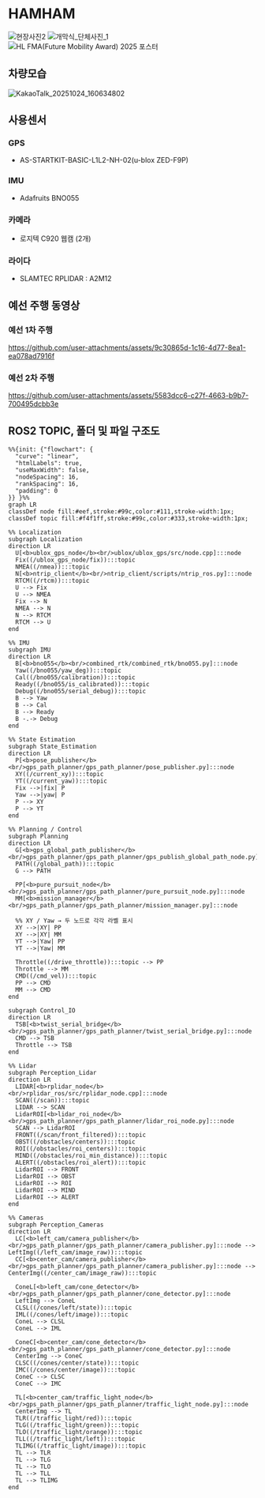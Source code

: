 # HAMHAM
![현장사진2](https://github.com/user-attachments/assets/a7019bfd-7838-44c5-9d72-c1d0ac70c866)
![개막식_단체사진_1](https://github.com/user-attachments/assets/cf3c1307-b116-4376-a079-fc073e5407f2)
![HL FMA(Future Mobility Award) 2025 포스터](https://github.com/user-attachments/assets/a1456df5-5bad-44eb-94f6-344a001a609a)

## 차량모습
![KakaoTalk_20251024_160634802](https://github.com/user-attachments/assets/2f49591c-2c4c-41a9-8e9b-b9208d4c6c0b)

## 사용센서
### GPS
- AS-STARTKIT-BASIC-L1L2-NH-02(u-blox ZED-F9P)
### IMU
-  Adafruits BNO055
### 카메라
- 로지텍 C920 웹캠 (2개)
### 라이다 
- SLAMTEC RPLIDAR : A2M12


## 예선 주행 동영상
### 예선 1차 주행
https://github.com/user-attachments/assets/9c30865d-1c16-4d77-8ea1-ea078ad7916f

### 예선 2차 주행
https://github.com/user-attachments/assets/5583dcc6-c27f-4663-b9b7-700495dcbb3e



## ROS2 TOPIC, 폴더 및 파일 구조도
```mermaid
%%{init: {"flowchart": {
  "curve": "linear",
  "htmlLabels": true,
  "useMaxWidth": false,
  "nodeSpacing": 16,
  "rankSpacing": 16,
  "padding": 0
}} }%%
graph LR
classDef node fill:#eef,stroke:#99c,color:#111,stroke-width:1px;
classDef topic fill:#f4f1ff,stroke:#99c,color:#333,stroke-width:1px;

%% Localization
subgraph Localization
direction LR
  U[<b>ublox_gps_node</b><br/>ublox/ublox_gps/src/node.cpp]:::node
  Fix((/ublox_gps_node/fix)):::topic
  NMEA((/nmea)):::topic
  N[<b>ntrip_client</b><br/>ntrip_client/scripts/ntrip_ros.py]:::node
  RTCM((/rtcm)):::topic
  U --> Fix
  U --> NMEA
  Fix --> N
  NMEA --> N
  N --> RTCM
  RTCM --> U
end

%% IMU
subgraph IMU
direction LR
  B[<b>bno055</b><br/>combined_rtk/combined_rtk/bno055.py]:::node
  Yaw((/bno055/yaw_deg)):::topic
  Cal((/bno055/calibration)):::topic
  Ready((/bno055/is_calibrated)):::topic
  Debug((/bno055/serial_debug)):::topic
  B --> Yaw
  B --> Cal
  B --> Ready
  B -.-> Debug
end

%% State Estimation
subgraph State_Estimation
direction LR
  P[<b>pose_publisher</b><br/>gps_path_planner/gps_path_planner/pose_publisher.py]:::node
  XY((/current_xy)):::topic
  YT((/current_yaw)):::topic
  Fix -->|fix| P
  Yaw -->|yaw| P
  P --> XY
  P --> YT
end

%% Planning / Control
subgraph Planning
direction LR
  G[<b>gps_global_path_publisher</b><br/>gps_path_planner/gps_path_planner/gps_publish_global_path_node.py]:::node
  PATH((/global_path)):::topic
  G --> PATH

  PP[<b>pure_pursuit_node</b><br/>gps_path_planner/gps_path_planner/pure_pursuit_node.py]:::node
  MM[<b>mission_manager</b><br/>gps_path_planner/gps_path_planner/mission_manager.py]:::node

  %% XY / Yaw → 두 노드로 각각 라벨 표시
  XY -->|XY| PP
  XY -->|XY| MM
  YT -->|Yaw| PP
  YT -->|Yaw| MM

  Throttle((/drive_throttle)):::topic --> PP
  Throttle --> MM
  CMD((/cmd_vel)):::topic
  PP --> CMD
  MM --> CMD
end

subgraph Control_IO
direction LR
  TSB[<b>twist_serial_bridge</b><br/>gps_path_planner/gps_path_planner/twist_serial_bridge.py]:::node
  CMD --> TSB
  Throttle --> TSB
end

%% Lidar
subgraph Perception_Lidar
direction LR
  LIDAR[<b>rplidar_node</b><br/>rplidar_ros/src/rplidar_node.cpp]:::node
  SCAN((/scan)):::topic
  LIDAR --> SCAN
  LidarROI[<b>lidar_roi_node</b><br/>gps_path_planner/gps_path_planner/lidar_roi_node.py]:::node
  SCAN --> LidarROI
  FRONT((/scan/front_filtered)):::topic
  OBST((/obstacles/centers)):::topic
  ROI((/obstacles/roi_centers)):::topic
  MIND((/obstacles/roi_min_distance)):::topic
  ALERT((/obstacles/roi_alert)):::topic
  LidarROI --> FRONT
  LidarROI --> OBST
  LidarROI --> ROI
  LidarROI --> MIND
  LidarROI --> ALERT
end

%% Cameras
subgraph Perception_Cameras
direction LR
  LC[<b>left_cam/camera_publisher</b><br/>gps_path_planner/gps_path_planner/camera_publisher.py]:::node --> LeftImg((/left_cam/image_raw)):::topic
  CC[<b>center_cam/camera_publisher</b><br/>gps_path_planner/gps_path_planner/camera_publisher.py]:::node --> CenterImg((/center_cam/image_raw)):::topic

  ConeL[<b>left_cam/cone_detector</b><br/>gps_path_planner/gps_path_planner/cone_detector.py]:::node
  LeftImg --> ConeL
  CLSL((/cones/left/state)):::topic
  IML((/cones/left/image)):::topic
  ConeL --> CLSL
  ConeL --> IML

  ConeC[<b>center_cam/cone_detector</b><br/>gps_path_planner/gps_path_planner/cone_detector.py]:::node
  CenterImg --> ConeC
  CLSC((/cones/center/state)):::topic
  IMC((/cones/center/image)):::topic
  ConeC --> CLSC
  ConeC --> IMC

  TL[<b>center_cam/traffic_light_node</b><br/>gps_path_planner/gps_path_planner/traffic_light_node.py]:::node
  CenterImg --> TL
  TLR((/traffic_light/red)):::topic
  TLG((/traffic_light/green)):::topic
  TLO((/traffic_light/orange)):::topic
  TLL((/traffic_light/left)):::topic
  TLIMG((/traffic_light/image)):::topic
  TL --> TLR
  TL --> TLG
  TL --> TLO
  TL --> TLL
  TL --> TLIMG
end

```
